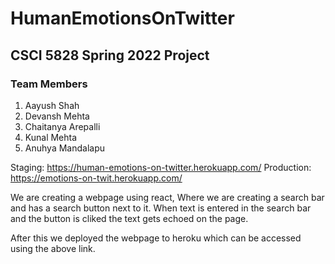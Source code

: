 # HumanEmotionsOnTwitter
## CSCI 5828 Spring 2022 Project
### Team Members
1. Aayush Shah
2. Devansh Mehta
3. Chaitanya Arepalli
4. Kunal Mehta
5. Anuhya Mandalapu

Staging: 
https://human-emotions-on-twitter.herokuapp.com/
Production:
https://emotions-on-twit.herokuapp.com/

We are creating a webpage using react, Where we are creating a search bar and has a search button next to it.
When text is entered in the search bar and the button is cliked the text gets echoed on the page.

After this we deployed the webpage to heroku which can be accessed using the above link.
